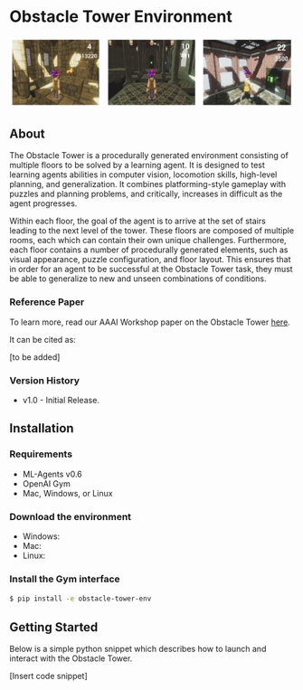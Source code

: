 # Obstacle Tower Environment

![alt text](banner.png "Obstacle Tower")

## About

The Obstacle Tower is a procedurally generated environment consisting of multiple floors to be solved by a learning agent. It is designed to test learning agents abilities in computer vision, locomotion skills, high-level planning, and generalization. It combines platforming-style gameplay with puzzles and planning problems, and critically, increases in difficult as the agent progresses.

Within each floor, the goal of the agent is to arrive at the set of stairs leading to the next level of the tower. These floors are composed of multiple rooms, each which can contain their own unique challenges. Furthermore, each floor contains a number of procedurally generated elements, such as visual appearance, puzzle configuration, and floor layout. This ensures that in order for an agent to be successful at the Obstacle Tower task, they must be able to generalize to new and unseen combinations of conditions.

### Reference Paper

To learn more, read our AAAI Workshop paper on the Obstacle Tower [here]().

It can be cited as:

[to be added]

### Version History

* v1.0 - Initial Release.

## Installation

### Requirements
* ML-Agents v0.6
* OpenAI Gym
* Mac, Windows, or Linux

### Download the environment

* Windows:
* Mac:
* Linux:

### Install the Gym interface

```bash
$ pip install -e obstacle-tower-env
```

## Getting Started

Below is a simple python snippet which describes how to launch and interact with the Obstacle Tower.

[Insert code snippet]